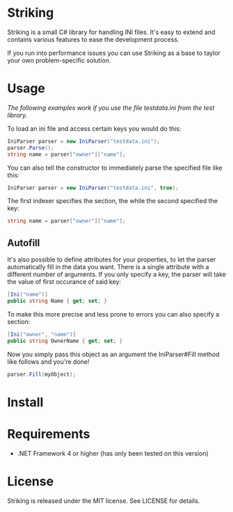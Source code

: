 # Striking

Striking is a small C# library for handling INI files. 
It's easy to extend and contains various features to ease the development process.

If you run into performance issues you can use Striking as a base to taylor your own problem-specific solution.

# Usage

_The following examples work if you use the file testdata.ini from the test library._

To load an ini file and access certain keys you would do this:

```csharp
IniParser parser = new IniParser("testdata.ini");
parser.Parse();
string name = parser["owner"]["name"];
```

You can also tell the constructor to immediately parse the specified file like this:

```csharp
IniParser parser = new IniParser("testdata.ini", true);
```

The first indexer specifies the section, the while the second specified the key:

```csharp
string name = parser["owner"]["name"];
```

## Autofill

It's also possible to define attributes for your properties, to let the parser automatically fill in the data you want.
There is a single attribute with a different number of arguments. If you only specify a key, the parser will take the value of first occurance of said key:

```csharp
[Ini("name")]
public string Name { get; set; }
```

To make this more precise and less prone to errors you can also specify a section:

```csharp
[Ini("owner", "name")]
public string OwnerName { get; set; }
```

Now you simply pass this object as an argument the IniParser#Fill method like follows and you're done!

```csharp
parser.Fill(myObject);
```

# Install

# Requirements

* .NET Framework 4 or higher (has only been tested on this version)

# License

Striking is released under the MIT license. See LICENSE for details.
